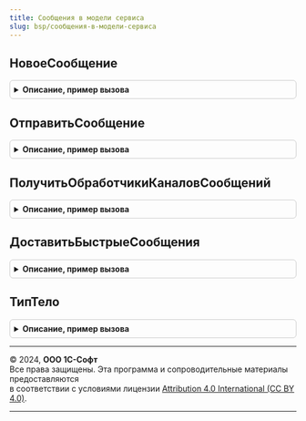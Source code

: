 ```yaml
---
title: Сообщения в модели сервиса
slug: bsp/сообщения-в-модели-сервиса
---
```



## НовоеСообщение
<details style="margin: 1em 0; padding: 0.5em; border: 1px solid #ccc; border-radius: 6px;">

<summary style="font-weight: bold; cursor: pointer;">Описание, пример вызова</summary>

```bsl

// Возвращает новое сообщение.
// @skip-warning ПустойМетод - особенность реализации.
//
// Параметры:
//  ТипТелаСообщения - ТипОбъектаXDTO - тип тела сообщения которое требуется создать.
//
// Возвращаемое значение:
//  ОбъектXDTO - объект требуемого типа.
//
Функция НовоеСообщение(Знач ТипТелаСообщения) Экспорт
```

Пример вызова
```bsl
Результат = СообщенияВМоделиСервиса.НовоеСообщение(ТипТелаСообщения) 
```
</details>

## ОтправитьСообщение
<details style="margin: 1em 0; padding: 0.5em; border: 1px solid #ccc; border-radius: 6px;">

<summary style="font-weight: bold; cursor: pointer;">Описание, пример вызова</summary>

```bsl

// Отправляет сообщение
// @skip-warning ПустойМетод - особенность реализации.
//
// Параметры:
//  Сообщение - ОбъектXDTO - сообщение.
//  Получатель - ПланОбменаСсылка.ОбменСообщениями - получатель сообщения.
//  Сейчас - Булево - отправить сообщений через механизм быстрых сообщений.
//
Процедура ОтправитьСообщение(Знач Сообщение, Знач Получатель = Неопределено, Экспорт
```

Пример вызова
```bsl
СообщенияВМоделиСервиса.ОтправитьСообщение(Сообщение, Получатель, );
```
</details>

## ПолучитьОбработчикиКаналовСообщений
<details style="margin: 1em 0; padding: 0.5em; border: 1px solid #ccc; border-radius: 6px;">

<summary style="font-weight: bold; cursor: pointer;">Описание, пример вызова</summary>

```bsl

// Получает список обработчиков сообщений по пространству имен.
// @skip-warning ПустойМетод - особенность реализации.
//
// Параметры:
//  Обработчики - ТаблицаЗначений - с колонками:
//    * Канал - Строка - Канал сообщения.
//    * Обработчик - ОбщийМодуль - Обработчик сообщения.
//  ПространствоИмен - Строка - uri пространства имен в котором определены типы тел сообщений.
//  ОбщийМодуль - ОбщийМодуль - Общий модуль в котором содержатся обработчики сообщений.
//
Процедура ПолучитьОбработчикиКаналовСообщений(Знач Обработчики, Экспорт
```

Пример вызова
```bsl
СообщенияВМоделиСервиса.ПолучитьОбработчикиКаналовСообщений(Обработчики, );
```
</details>

## ДоставитьБыстрыеСообщения
<details style="margin: 1em 0; padding: 0.5em; border: 1px solid #ccc; border-radius: 6px;">

<summary style="font-weight: bold; cursor: pointer;">Описание, пример вызова</summary>

```bsl

// Выполняет доставку быстрых сообщений.
// @skip-warning ПустойМетод - особенность реализации.
//
Процедура ДоставитьБыстрыеСообщения() Экспорт
```

Пример вызова
```bsl
СообщенияВМоделиСервиса.ДоставитьБыстрыеСообщения() 
```
</details>

## ТипТело
<details style="margin: 1em 0; padding: 0.5em; border: 1px solid #ccc; border-radius: 6px;">

<summary style="font-weight: bold; cursor: pointer;">Описание, пример вызова</summary>

```bsl

// Возвращает тип, являющийся базовым для всех типов тел сообщений в модели сервиса.
// @skip-warning ПустойМетод - особенность реализации.
//
// Возвращаемое значение:
//  ТипОбъектаXDTO - базовый тип тел сообщений в модели сервиса.
//
Функция ТипТело() Экспорт
```

Пример вызова
```bsl
Результат = СообщенияВМоделиСервиса.ТипТело() 
```
</details>

---

© 2024, **ООО 1С-Софт**  
Все права защищены. Эта программа и сопроводительные материалы предоставляются  
в соответствии с условиями лицензии [Attribution 4.0 International (CC BY 4.0)](https://creativecommons.org/licenses/by/4.0/legalcode).

---
